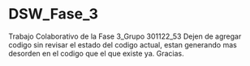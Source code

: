 # DSW_Fase_3
Trabajo Colaborativo de la Fase 3_Grupo 301122_53
Dejen de agregar codigo sin revisar el estado del codigo actual, estan generando mas desorden en el codigo que el que existe ya. Gracias.
